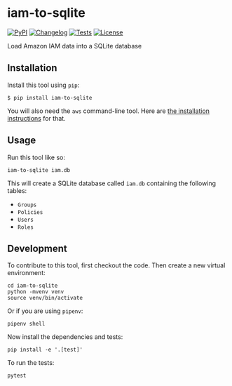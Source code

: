 # iam-to-sqlite

[![PyPI](https://img.shields.io/pypi/v/iam-to-sqlite.svg)](https://pypi.org/project/iam-to-sqlite/)
[![Changelog](https://img.shields.io/github/v/release/simonw/iam-to-sqlite?include_prereleases&label=changelog)](https://github.com/simonw/iam-to-sqlite/releases)
[![Tests](https://github.com/simonw/iam-to-sqlite/workflows/Test/badge.svg)](https://github.com/simonw/iam-to-sqlite/actions?query=workflow%3ATest)
[![License](https://img.shields.io/badge/license-Apache%202.0-blue.svg)](https://github.com/simonw/iam-to-sqlite/blob/master/LICENSE)

Load Amazon IAM data into a SQLite database

## Installation

Install this tool using `pip`:

    $ pip install iam-to-sqlite

You will also need the `aws` command-line tool. Here are [the installation instructions](https://docs.aws.amazon.com/cli/latest/userguide/install-cliv2.html) for that.

## Usage

Run this tool like so:

    iam-to-sqlite iam.db

This will create a SQLite database called `iam.db` containing the following tables:

- `Groups`
- `Policies`
- `Users`
- `Roles`

## Development

To contribute to this tool, first checkout the code. Then create a new virtual environment:

    cd iam-to-sqlite
    python -mvenv venv
    source venv/bin/activate

Or if you are using `pipenv`:

    pipenv shell

Now install the dependencies and tests:

    pip install -e '.[test]'

To run the tests:

    pytest
